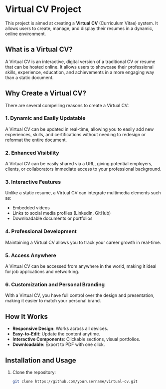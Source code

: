 # Virtual CV Project

This project is aimed at creating a **Virtual CV** (Curriculum Vitae) system. It allows users to create, manage, and display their resumes in a dynamic, online environment.

## What is a Virtual CV?

A Virtual CV is an interactive, digital version of a traditional CV or resume that can be hosted online. It allows users to showcase their professional skills, experience, education, and achievements in a more engaging way than a static document.

## Why Create a Virtual CV?

There are several compelling reasons to create a Virtual CV:

### 1. **Dynamic and Easily Updatable**
A Virtual CV can be updated in real-time, allowing you to easily add new experiences, skills, and certifications without needing to redesign or reformat the entire document.

### 2. **Enhanced Visibility**
A Virtual CV can be easily shared via a URL, giving potential employers, clients, or collaborators immediate access to your professional background.

### 3. **Interactive Features**
Unlike a static resume, a Virtual CV can integrate multimedia elements such as:
   - Embedded videos
   - Links to social media profiles (LinkedIn, GitHub)
   - Downloadable documents or portfolios

### 4. **Professional Development**
Maintaining a Virtual CV allows you to track your career growth in real-time.

### 5. **Access Anywhere**
A Virtual CV can be accessed from anywhere in the world, making it ideal for job applications and networking.

### 6. **Customization and Personal Branding**
With a Virtual CV, you have full control over the design and presentation, making it easier to match your personal brand.

## How It Works

- **Responsive Design**: Works across all devices.
- **Easy-to-Edit**: Update the content anytime.
- **Interactive Components**: Clickable sections, visual portfolios.
- **Downloadable**: Export to PDF with one click.

## Installation and Usage

1. Clone the repository:
   ```bash
   git clone https://github.com/yourusername/virtual-cv.git
